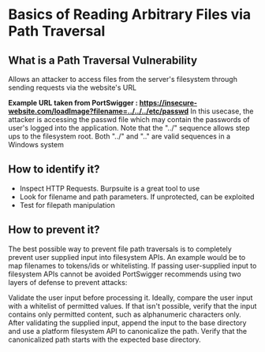 # Basics of Reading Arbitrary Files via Path Traversal

## What is a Path Traversal Vulnerability

Allows an attacker to access files from the server's filesystem through sending requests via the website's URL

**Example URL taken from PortSwigger : https://insecure-website.com/loadImage?filename=../../../etc/passwd**
In this usecase, the attacker is accessing the passwd file which may contain the passwords of user's logged into the application. Note that the "../" sequence allows step ups to the filesystem root. Both "../" and "..\" are valid sequences in a Windows system

## How to identify it?

- Inspect HTTP Requests. Burpsuite is a great tool to use
- Look for filename and path parameters. If unprotected, can be exploited
- Test for filepath manipulation

## How to prevent it?

The best possible way to prevent file path traversals is to completely prevent user supplied input into filesystem APIs. An example would be to map filenames to tokens/ids or whitelisting.
If passing user-supplied input to filesystem APIs cannot be avoided PortSwigger recommends using two layers of defense to prevent attacks:

Validate the user input before processing it. Ideally, compare the user input with a whitelist of permitted values. If that isn't possible, verify that the input contains only permitted content, such as alphanumeric characters only.
After validating the supplied input, append the input to the base directory and use a platform filesystem API to canonicalize the path. Verify that the canonicalized path starts with the expected base directory.